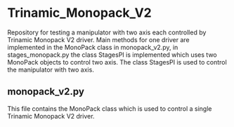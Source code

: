 # Trinamic_Monopack_V2
Repository for testing a manipulator with two axis each controlled by Trinamic Monopack V2 driver.
Main methods for one driver are implemented in the MonoPack class in monopack_v2.py, in stages_monopack.py the class StagesPI is implemented which uses two MonoPack objects to control two axis. The class StagesPI is used to control the manipulator with two axis.

## monopack_v2.py
This file contains the MonoPack class which is used to control a single Trinamic Monopack V2 driver.